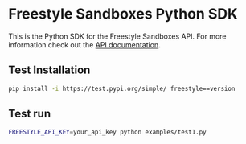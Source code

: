 # Freestyle Sandboxes Python SDK

This is the Python SDK for the Freestyle Sandboxes API. For more information check out the [API documentation](https://api.freestyle.sh).

## Test Installation

```bash
pip install -i https://test.pypi.org/simple/ freestyle==version
```

## Test run

```bash
FREESTYLE_API_KEY=your_api_key python examples/test1.py
```
